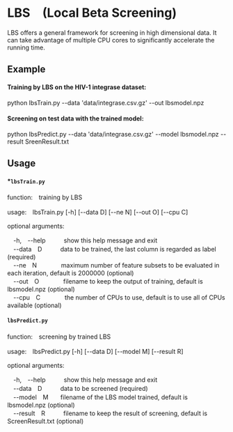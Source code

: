 # LBS　(Local Beta Screening)

LBS offers a general framework for screening in high dimensional data. It can take advantage of multiple CPU cores to significantly accelerate the running time.


## Example

#### Training by LBS on the HIV-1 integrase dataset:

python lbsTrain.py --data 'data/integrase.csv.gz' --out lbsmodel.npz


#### Screening on test data with  the trained model:

python lbsPredict.py --data 'data/integrase.csv.gz' --model lbsmodel.npz --result SreenResult.txt


## Usage

#### *`lbsTrain.py`

function:　training by LBS

usage:　lbsTrain.py [-h] [--data D] [--ne N] [--out O] [--cpu C]

optional arguments:

 　-h,　--help　　　show this help message and exit<br>
 　--data　D　　　data to be trained, the last column is regarded as label
              (required)<br>
 　--ne　N　　　　maximum number of feature subsets to be evaluated in each
              iteration, default is 2000000 (optional)<br>
 　--out　O　　　　filename to keep the output of training, default is
              lbsmodel.npz (optional)<br>
 　--cpu　C　　　　the number of CPUs to use, default is to use all of CPUs
              available (optional)<br>


#### `lbsPredict.py`

function:　screening by trained LBS

usage:　lbsPredict.py [-h] [--data D] [--model M] [--result R]

optional arguments:

　-h,　--help　　　show this help message and exit<br>
　--data　D　　　data to be screened (required)<br>
　--model　M　　filename of the LBS model trained, default is lbsmodel.npz
              (optional)<br>
　--result　R　　　filename to keep the result of screening, default is ScreenResult.txt (optional)<br>

